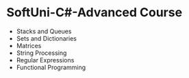 # SoftUni-C#-Advanced Course
- Stacks and Queues
- Sets and Dictionaries
- Matrices
- String Processing
- Regular Expressions
- Functional Programming
